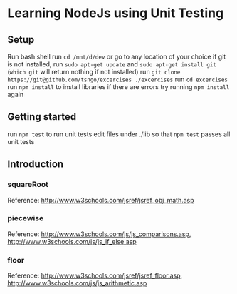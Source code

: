 # Learning NodeJs using Unit Testing

## Setup
Run bash shell
run `cd /mnt/d/dev` or go to any location of your choice
if git is not installed, run `sudo apt-get update` and `sudo apt-get install git` (`which git` will return nothing if not installed)
run `git clone https://git@github.com/tsngo/excercises ./excercises`
run `cd excercises`
run `npm install` to install libraries
if there are errors try running `npm install` again

## Getting started
run `npm test` to run unit tests
edit files under ./lib so that `npm test` passes all unit tests

## Introduction
### squareRoot
Reference: http://www.w3schools.com/jsref/jsref_obj_math.asp

### piecewise
Reference: http://www.w3schools.com/js/js_comparisons.asp, http://www.w3schools.com/js/js_if_else.asp

### floor
Reference: http://www.w3schools.com/jsref/jsref_floor.asp, http://www.w3schools.com/js/js_arithmetic.asp